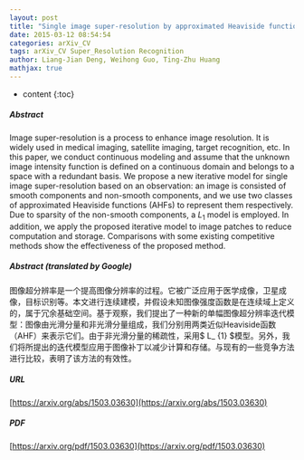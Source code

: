```yaml
---
layout: post
title: "Single image super-resolution by approximated Heaviside functions"
date: 2015-03-12 08:54:54
categories: arXiv_CV
tags: arXiv_CV Super_Resolution Recognition
author: Liang-Jian Deng, Weihong Guo, Ting-Zhu Huang
mathjax: true
---
```


* content
{:toc}

##### Abstract
Image super-resolution is a process to enhance image resolution. It is widely used in medical imaging, satellite imaging, target recognition, etc. In this paper, we conduct continuous modeling and assume that the unknown image intensity function is defined on a continuous domain and belongs to a space with a redundant basis. We propose a new iterative model for single image super-resolution based on an observation: an image is consisted of smooth components and non-smooth components, and we use two classes of approximated Heaviside functions (AHFs) to represent them respectively. Due to sparsity of the non-smooth components, a $L_{1}$ model is employed. In addition, we apply the proposed iterative model to image patches to reduce computation and storage. Comparisons with some existing competitive methods show the effectiveness of the proposed method.

##### Abstract (translated by Google)
图像超分辨率是一个提高图像分辨率的过程。它被广泛应用于医学成像，卫星成像，目标识别等。本文进行连续建模，并假设未知图像强度函数是在连续域上定义的，属于冗余基础空间。基于观察，我们提出了一种新的单幅图像超分辨率迭代模型：图像由光滑分量和非光滑分量组成，我们分别用两类近似Heaviside函数（AHF）来表示它们。由于非光滑分量的稀疏性，采用$ L_ {1} $模型。另外，我们将所提出的迭代模型应用于图像补丁以减少计算和存储。与现有的一些竞争方法进行比较，表明了该方法的有效性。

##### URL
[https://arxiv.org/abs/1503.03630](https://arxiv.org/abs/1503.03630)

##### PDF
[https://arxiv.org/pdf/1503.03630](https://arxiv.org/pdf/1503.03630)

